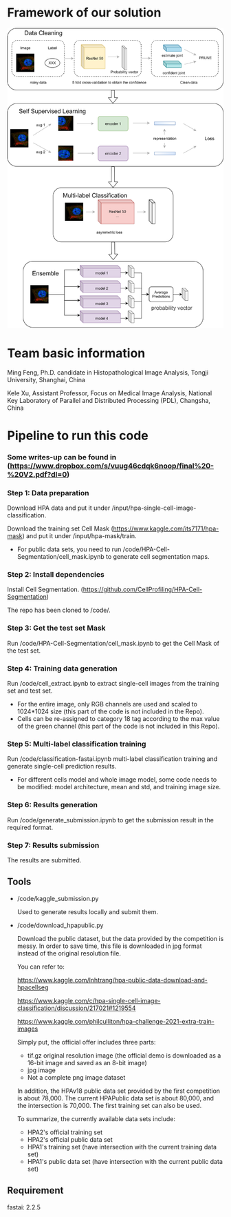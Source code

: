 # Framework of our solution
<img src="./figure/architecture.png" width="700px"></img>


# Team basic information
Ming Feng,  Ph.D. candidate in Histopathological Image Analysis, Tongji University, Shanghai, China

Kele Xu, Assistant Professor, Focus on Medical Image Analysis, National Key Laboratory of Parallel and Distributed Processing (PDL), Changsha, China

# Pipeline to run this code

### Some writes-up can be found in (https://www.dropbox.com/s/vuug46cdqk6noop/final%20-%20V2.pdf?dl=0)

### Step 1: Data preparation

Download HPA data and put it under /input/hpa-single-cell-image-classification.

Download the training set Cell Mask (https://www.kaggle.com/its7171/hpa-mask) and put it under /input/hpa-mask/train.

* For public data sets, you need to run /code/HPA-Cell-Segmentation/cell_mask.ipynb to generate cell segmentation maps.



### Step 2: Install dependencies

Install Cell Segmentation. (https://github.com/CellProfiling/HPA-Cell-Segmentation)

The repo has been cloned to /code/.



### Step 3: Get the test set Mask

Run /code/HPA-Cell-Segmentation/cell_mask.ipynb to get the Cell Mask of the test set.



### Step 4: Training data generation

Run /code/cell_extract.ipynb to extract single-cell images from the training set and test set.

* For the entire image, only RGB channels are used and scaled to 1024*1024 size (this part of the code is not included in the Repo).
* Cells can be re-assigned to category 18 tag according to the max value of the green channel (this part of the code is not included in this Repo).



### Step 5: Multi-label classification training

Run /code/classification-fastai.ipynb multi-label classification training and generate single-cell prediction results.

* For different cells model and whole image model, some code needs to be modified: model architecture, mean and std, and training image size.



### Step 6: Results generation

Run /code/generate_submission.ipynb to get the submission result in the required format.



### Step 7: Results submission

The results are submitted.



## Tools

* /code/kaggle_submission.py

  Used to generate results locally and submit them.

* /code/download_hpapublic.py

  Download the public dataset, but the data provided by the competition is messy. In order to save time, this file is downloaded in jpg format instead of the original resolution file.

  You can refer to:

  https://www.kaggle.com/lnhtrang/hpa-public-data-download-and-hpacellseg

  https://www.kaggle.com/c/hpa-single-cell-image-classification/discussion/217021#1219554

  https://www.kaggle.com/philculliton/hpa-challenge-2021-extra-train-images

  Simply put, the official offer includes three parts:

  * tif.gz original resolution image (the official demo is downloaded as a 16-bit image and saved as an 8-bit image)
  * jpg image
  * Not a complete png image dataset

  In addition, the HPAv18 public data set provided by the first competition is about 78,000. The current HPAPublic data set is about 80,000, and the intersection is 70,000. The first training set can also be used.

  To summarize, the currently available data sets include:

  * HPA2's official training set
  * HPA2's official public data set
  * HPA1's training set (have intersection with the current training data set)
  * HPA1's public data set (have intersection with the current public data set)

  

## Requirement

fastai: 2.2.5
